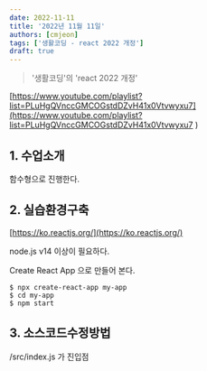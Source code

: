 ```yaml
---
date: 2022-11-11
title: '2022년 11월 11일'
authors: [cmjeon]
tags: ['생활코딩 - react 2022 개정']
draft: true
---
```


> '생활코딩'의 'react 2022 개정'

[https://www.youtube.com/playlist?list=PLuHgQVnccGMCOGstdDZvH41x0Vtvwyxu7](https://www.youtube.com/playlist?list=PLuHgQVnccGMCOGstdDZvH41x0Vtvwyxu7 )

## 1. 수업소개

함수형으로 진행한다.

## 2. 실습환경구축

[https://ko.reactjs.org/](https://ko.reactjs.org/)

<!--truncate-->

node.js v14 이상이 필요하다.

Create React App 으로 만들어 본다.

```shell
$ npx create-react-app my-app
$ cd my-app
$ npm start
```

## 3. 소스코드수정방법

/src/index.js 가 진입점







